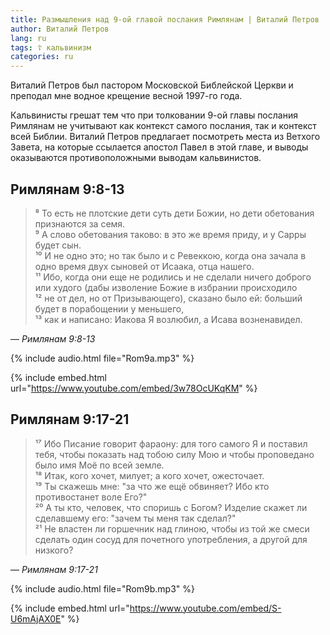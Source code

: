 ```yaml
---
title: Размышления над 9-ой главой послания Римлянам | Виталий Петров
author: Виталий Петров
lang: ru
tags: ☦ кальвинизм
categories: ru
---
```


Виталий Петров был пастором Московской Библейской Церкви и преподал мне водное крещение весной 1997-го года.

Кальвинисты грешат тем что при толковании 9-ой главы послания Римлянам не учитывают как контекст самого послания,
так и контекст всей Библии. Виталий Петров предлагает посмотреть места из Ветхого Завета, на которые ссылается апостол Павел в этой главе,
и выводы оказываются противоположными выводам кальвинистов.

## Римлянам&nbsp;9:8-13

> ⁸ То есть не плотские дети суть дети Божии, но дети обетования признаются за семя.  
> ⁹ А слово обетования таково: в это же время приду, и у Сарры будет сын.  
> ¹⁰ И не одно это; но так было и с Ревеккою, когда она зачала в одно время двух сыновей от Исаака, отца нашего.  
> ¹¹ Ибо, когда они еще не родились и не сделали ничего доброго или худого (дабы изволение Божие в избрании происходило  
> ¹² не от дел, но от Призывающего), сказано было ей: больший будет в порабощении у меньшего,  
> ¹³ как и написано: Иакова Я возлюбил, а Исава возненавидел.

— <cite>Римлянам&nbsp;9:8-13</cite>

{% include audio.html file="Rom9a.mp3" %}

{% include embed.html url="https://www.youtube.com/embed/3w78OcUKqKM" %}

## Римлянам&nbsp;9:17-21

> ¹⁷ Ибо Писание говорит фараону: для того самого Я и поставил тебя, чтобы показать над тобою силу Мою и чтобы проповедано было
> имя Моё по всей земле.  
> ¹⁸ Итак, кого хочет, милует; а кого хочет, ожесточает.  
> ¹⁹ Ты скажешь мне: "за что же ещё обвиняет? Ибо кто противостанет воле Его?"  
> ²⁰ А ты кто, человек, что споришь с Богом? Изделие скажет ли сделавшему его: "зачем ты меня так сделал?"  
> ²¹ Не властен ли горшечник над глиною, чтобы из той же смеси сделать один сосуд для почетного употребления, а другой для низкого?

— <cite>Римлянам&nbsp;9:17-21</cite>

{% include audio.html file="Rom9b.mp3" %}

{% include embed.html url="https://www.youtube.com/embed/S-U6mAjAX0E" %}
